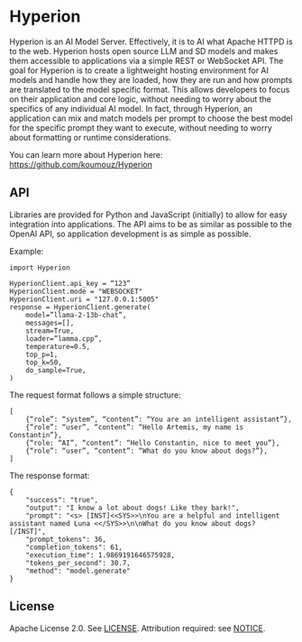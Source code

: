 # Hyperion

Hyperion is an AI Model Server. Effectively, it is to AI what Apache HTTPD is to the web. Hyperion hosts open source LLM and SD models and makes them accessible to applications via a simple REST or WebSocket API. The goal for Hyperion is to create a lightweight hosting environment for AI models and handle how they are loaded, how they are run and how prompts are translated to the model specific format. This allows developers to focus on their application and core logic, without needing to worry about the specifics of any individual AI model. In fact, through Hyperion, an application can mix and match models per prompt to choose the best model for the specific prompt they want to execute, without needing to worry about formatting or runtime considerations.

You can learn more about Hyperion here: https://github.com/koumouz/Hyperion

## API
Libraries are provided for Python and JavaScript (initially) to allow for easy integration into applications. The API aims to be as similar as possible to the OpenAI API, so application development is as simple as possible.

Example:
```
import Hyperion

HyperionClient.api_key = “123”
HyperionClient.mode = "WEBSOCKET"
HyperionClient.uri = "127.0.0.1:5005"
response = HyperionClient.generate(
	model=”llama-2-13b-chat”,
	messages=[],
	stream=True,
	loader=”lamma.cpp”,
	temperature=0.5,
	top_p=1,
	top_k=50,
	do_sample=True,
)
```

The request format follows a simple structure:

```
[
	{“role”: “system”, “content”: “You are an intelligent assistant”},
	{“role”: “user”, “content”: “Hello Artemis, my name is Constantin”},
	{“role: “AI”, “content”: “Hello Constantin, nice to meet you”},
	{“role”: “user”, “content”: “What do you know about dogs?”},
]
```

The response format:
```
{
	"success": "true",
	"output": "I know a lot about dogs! Like they bark!",
	"prompt": "<s> [INST]<<SYS>>\nYou are a helpful and intelligent assistant named Luna <</SYS>>\n\nWhat do you know about dogs? [/INST]",
	"prompt_tokens": 36,
	"completion_tokens": 61,
	"execution_time": 1.9869191646575928,
	"tokens_per_second": 30.7,
	"method": "model.generate"
}
```

## License
Apache License 2.0. See [LICENSE](./LICENSE).
Attribution required: see [NOTICE](./NOTICE).
